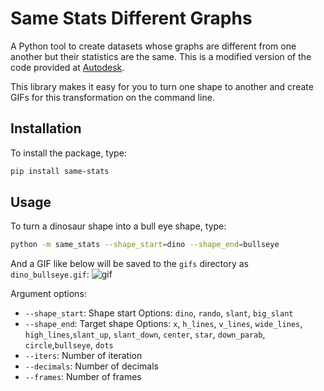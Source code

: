 # Same Stats Different Graphs

A Python tool to create datasets whose graphs are different from one another but their statistics are the same. This is a modified version of the code provided at [Autodesk](https://www.autodesk.com/research/publications/same-stats-different-graphs). 

This library makes it easy for you to turn one shape to another and create GIFs for this transformation on the command line.

## Installation
To install the package, type:
```bash
pip install same-stats
```

## Usage
To turn a dinosaur shape into a bull eye shape, type:
```bash
python -m same_stats --shape_start=dino --shape_end=bullseye
```
And a GIF like below will be saved to the `gifs` directory as `dino_bullseye.gif`:
![gif](https://github.com/khuyentran1401/same-stats-different-graphs/blob/master/gifs/dino_bullseye.gif?raw=True)

Argument options:
* `--shape_start`: Shape start
    Options: `dino`, `rando`, `slant`, `big_slant`
* `--shape_end`: Target shape
    Options: `x`, `h_lines`, `v_lines`, `wide_lines`, `high_lines`,`slant_up`, `slant_down`, `center`, `star`, `down_parab`, `circle`,`bullseye`, `dots`
* `--iters`: Number of iteration
* `--decimals`: Number of decimals
* `--frames`: Number of frames


